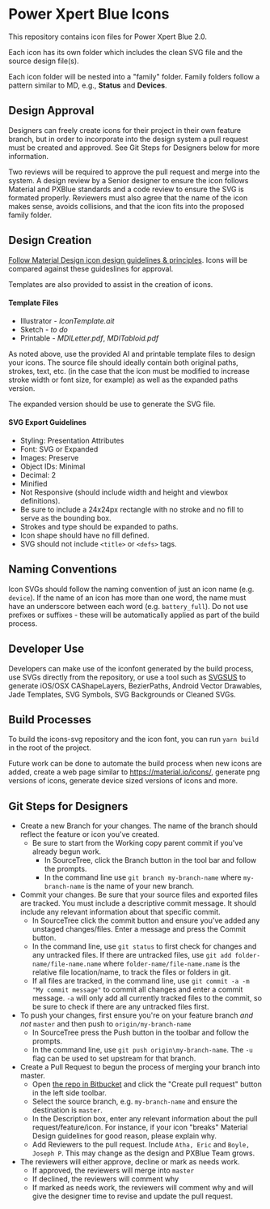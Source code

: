 Power Xpert Blue Icons
===========================
This repository contains icon files for Power Xpert Blue 2.0.

Each icon has its own folder which includes the clean SVG file and the source design file(s).

Each icon folder will be nested into a "family" folder. Family folders follow a pattern similar to MD, e.g., **Status** and **Devices**.


## Design Approval
Designers can freely create icons for their project in their own feature branch, but in order to incorporate into the design system a pull request must be created and approved. See Git Steps for Designers below for more information.
 
Two reviews will be required to approve the pull request and merge into the system. A design review by a Senior designer to ensure the icon follows Material and PXBlue standards and a code review to ensure the SVG is formated properly. Reviewers must also agree that the name of the icon makes sense, avoids collisions, and that the icon fits into the proposed family folder.

## Design Creation
[Follow Material Design icon design guidelines & principles](https://material.io/guidelines/style/icons.html#icons-system-icons). Icons will be compared against these guideslines for approval.

Templates are also provided to assist in the creation of icons.

#### Template Files
* Illustrator - *IconTemplate.ait*
* Sketch - *to do*
* Printable - *MDILetter.pdf*, *MDITabloid.pdf* 

As noted above, use the provided AI and printable template files to design your icons. The source file should ideally contain both original paths, strokes, text, etc. (in the case that the icon must be modified to increase stroke width or font size, for example) as well as the expanded paths version.
 
The expanded version should be use to generate the SVG file.
 
#### SVG Export Guidelines
* Styling: Presentation Attributes
* Font: SVG or Expanded
* Images: Preserve
* Object IDs: Minimal
* Decimal: 2
* Minified
* Not Responsive (should include width and height and viewbox definitions).
* Be sure to include a 24x24px rectangle with no stroke and no fill to serve as the bounding box. 
* Strokes and type should be expanded to paths.
* Icon shape should have no fill defined.
* SVG should not include `<title>` or `<defs>` tags.
 
## Naming Conventions
Icon SVGs should follow the naming convention of just an icon name (e.g. `device`). If the name of an icon has more than one word, the name must have an underscore between each word (e.g. `battery_full`). Do not use prefixes or suffixes - these will be automatically applied as part of the build process.


## Developer Use
Developers can make use of the iconfont generated by the build process, use SVGs directly from the repository, or use a tool such as [SVGSUS](http://www.svgs.us/) to generate iOS/OSX CAShapeLayers, BezierPaths, Android Vector Drawables, Jade Templates, SVG Symbols, SVG Backgrounds or Cleaned SVGs.


## Build Processes
To build the icons-svg repository and the icon font, you can run ```yarn build``` in the root of the project.
 
Future work can be done to automate the build process when new icons are added, create a web page similar to https://material.io/icons/, generate png versions of icons, generate device sized versions of icons and more.


## Git Steps for Designers

 - Create a new Branch for your changes. The name of the branch should reflect the feature or icon you've created.
    - Be sure to start from the Working copy parent commit if you've already begun work.
       - In SourceTree, click the Branch button in the tool bar and follow the prompts.
       - In the command line use `git branch my-branch-name` where `my-branch-name` is the name of your new branch.
 - Commit your changes. Be sure that your source files and exported files are tracked. You must include a descriptive commit message. It should include any relevant information about that specific commit. 
 	- In SourceTree click the commit button and ensure you've added any unstaged changes/files. Enter a message and press the Commit button.
 	- In the command line, use `git status` to first check for changes and any untracked files. If there are untracked files, use `git add folder-name/file-name.name` where `folder-name/file-name.name` is the relative file location/name, to track the files or folders in git.
 	- If all files are tracked, in the command line, use `git commit -a -m "My commit message"` to commit all changes and enter a commit message. `-a` will only add all currently tracked files to the commit, so be sure to check if there are any untracked files first.
 - To push your changes, first ensure you're on your feature branch _*and not*_ `master` and then push to `origin/my-branch-name`
 	- In SourceTree press the Push button in the toolbar and follow the prompts.
 	- In the command line, use `git push origin\my-branch-name`. The `-u` flag can be used to set upstream for that branch.
 - Create a Pull Request to begun the process of merging your branch into master.
 	- Open [the repo in  Bitbucket](http://esgit.tcc.etn.com:7990/projects/BLUE/repos/icons/browse) and click the "Create pull request" button in the left side toolbar.
 	- Select the source branch, e.g. `my-branch-name` and ensure the destination is `master`. 
 	- In the Description box, enter any relevant information about the pull request/feature/icon. For instance, if your icon "breaks" Material Design guidelines for good reason, please explain why. 
 	- Add Reviewers to the pull request. Include `Atha, Eric` and `Boyle, Joseph P`. This may change as the design and PXBlue Team grows.
- The reviewers will either approve, decline or mark as needs work. 
	- If approved, the reviewers will merge into `master`
	- If declined, the reviewers will comment why
	- If marked as needs work, the reviewers will comment why and will give the designer time to revise and update the pull request.


